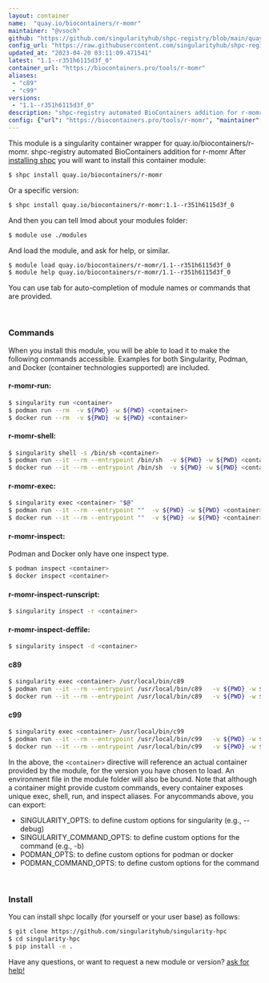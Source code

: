 ```yaml
---
layout: container
name:  "quay.io/biocontainers/r-momr"
maintainer: "@vsoch"
github: "https://github.com/singularityhub/shpc-registry/blob/main/quay.io/biocontainers/r-momr/container.yaml"
config_url: "https://raw.githubusercontent.com/singularityhub/shpc-registry/main/quay.io/biocontainers/r-momr/container.yaml"
updated_at: "2023-04-20 03:11:09.471541"
latest: "1.1--r351h6115d3f_0"
container_url: "https://biocontainers.pro/tools/r-momr"
aliases:
 - "c89"
 - "c99"
versions:
 - "1.1--r351h6115d3f_0"
description: "shpc-registry automated BioContainers addition for r-momr"
config: {"url": "https://biocontainers.pro/tools/r-momr", "maintainer": "@vsoch", "description": "shpc-registry automated BioContainers addition for r-momr", "latest": {"1.1--r351h6115d3f_0": "sha256:0b53224b77e7ce2228499258ba526b3919c1bc9d27ce7b2cc9dcfb4ddb45a594"}, "tags": {"1.1--r351h6115d3f_0": "sha256:0b53224b77e7ce2228499258ba526b3919c1bc9d27ce7b2cc9dcfb4ddb45a594"}, "docker": "quay.io/biocontainers/r-momr", "aliases": {"c89": "/usr/local/bin/c89", "c99": "/usr/local/bin/c99"}}
---
```


This module is a singularity container wrapper for quay.io/biocontainers/r-momr.
shpc-registry automated BioContainers addition for r-momr
After [installing shpc](#install) you will want to install this container module:


```bash
$ shpc install quay.io/biocontainers/r-momr
```

Or a specific version:

```bash
$ shpc install quay.io/biocontainers/r-momr:1.1--r351h6115d3f_0
```

And then you can tell lmod about your modules folder:

```bash
$ module use ./modules
```

And load the module, and ask for help, or similar.

```bash
$ module load quay.io/biocontainers/r-momr/1.1--r351h6115d3f_0
$ module help quay.io/biocontainers/r-momr/1.1--r351h6115d3f_0
```

You can use tab for auto-completion of module names or commands that are provided.

<br>

### Commands

When you install this module, you will be able to load it to make the following commands accessible.
Examples for both Singularity, Podman, and Docker (container technologies supported) are included.

#### r-momr-run:

```bash
$ singularity run <container>
$ podman run --rm  -v ${PWD} -w ${PWD} <container>
$ docker run --rm  -v ${PWD} -w ${PWD} <container>
```

#### r-momr-shell:

```bash
$ singularity shell -s /bin/sh <container>
$ podman run --it --rm --entrypoint /bin/sh  -v ${PWD} -w ${PWD} <container>
$ docker run --it --rm --entrypoint /bin/sh  -v ${PWD} -w ${PWD} <container>
```

#### r-momr-exec:

```bash
$ singularity exec <container> "$@"
$ podman run --it --rm --entrypoint ""  -v ${PWD} -w ${PWD} <container> "$@"
$ docker run --it --rm --entrypoint ""  -v ${PWD} -w ${PWD} <container> "$@"
```

#### r-momr-inspect:

Podman and Docker only have one inspect type.

```bash
$ podman inspect <container>
$ docker inspect <container>
```

#### r-momr-inspect-runscript:

```bash
$ singularity inspect -r <container>
```

#### r-momr-inspect-deffile:

```bash
$ singularity inspect -d <container>
```


#### c89

```bash
$ singularity exec <container> /usr/local/bin/c89
$ podman run --it --rm --entrypoint /usr/local/bin/c89   -v ${PWD} -w ${PWD} <container> -c " $@"
$ docker run --it --rm --entrypoint /usr/local/bin/c89   -v ${PWD} -w ${PWD} <container> -c " $@"
```


#### c99

```bash
$ singularity exec <container> /usr/local/bin/c99
$ podman run --it --rm --entrypoint /usr/local/bin/c99   -v ${PWD} -w ${PWD} <container> -c " $@"
$ docker run --it --rm --entrypoint /usr/local/bin/c99   -v ${PWD} -w ${PWD} <container> -c " $@"
```



In the above, the `<container>` directive will reference an actual container provided
by the module, for the version you have chosen to load. An environment file in the
module folder will also be bound. Note that although a container
might provide custom commands, every container exposes unique exec, shell, run, and
inspect aliases. For anycommands above, you can export:

 - SINGULARITY_OPTS: to define custom options for singularity (e.g., --debug)
 - SINGULARITY_COMMAND_OPTS: to define custom options for the command (e.g., -b)
 - PODMAN_OPTS: to define custom options for podman or docker
 - PODMAN_COMMAND_OPTS: to define custom options for the command

<br>

### Install

You can install shpc locally (for yourself or your user base) as follows:

```bash
$ git clone https://github.com/singularityhub/singularity-hpc
$ cd singularity-hpc
$ pip install -e .
```

Have any questions, or want to request a new module or version? [ask for help!](https://github.com/singularityhub/singularity-hpc/issues)